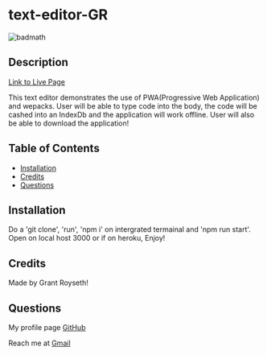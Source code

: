 # text-editor-GR
  
  ![badmath](https://img.shields.io/github/languages/top/nielsenjared/badmath)
  
  

  
## Description  
[Link to Live Page](https://nameless-meadow-70824.herokuapp.com/)

This text editor demonstrates the use of PWA(Progressive Web Application) and wepacks. User will be able to type code into the body, the code will be cashed into an IndexDb and the application will work offline. User will also be able to download the application!
## Table of Contents 

- [Installation](#installation)
- [Credits](#credits)
- [Questions](#questions)

## Installation
Do a 'git clone', 'run', 'npm i' on intergrated termainal and 'npm run start'. Open on local host 3000 or if on heroku, Enjoy!


## Credits
Made by Grant Royseth!


## Questions
My profile page [GitHub](https://github.com/groyseth)

Reach me at [Gmail](Groyseth@gmail.com)
